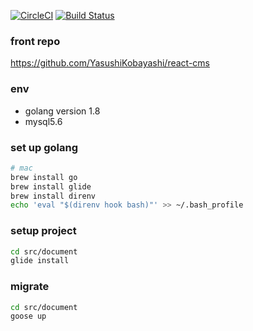 [![CircleCI](https://circleci.com/gh/YasushiKobayashi/go-api.svg?style=svg)](https://circleci.com/gh/YasushiKobayashi/go-api)
[![Build Status](https://travis-ci.org/YasushiKobayashi/go-api.svg?branch=master)](https://travis-ci.org/YasushiKobayashi/go-api)

### front repo
https://github.com/YasushiKobayashi/react-cms

### env
- golang version 1.8
- mysql5.6

### set up golang
```bash
# mac
brew install go
brew install glide
brew install direnv
echo 'eval "$(direnv hook bash)"' >> ~/.bash_profile
```

### setup project
```bash
cd src/document
glide install
```


### migrate
```bash
cd src/document
goose up
```
